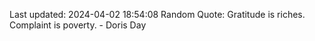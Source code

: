 Last updated: 2024-04-02 18:54:08
Random Quote: Gratitude is riches. Complaint is poverty. - Doris Day